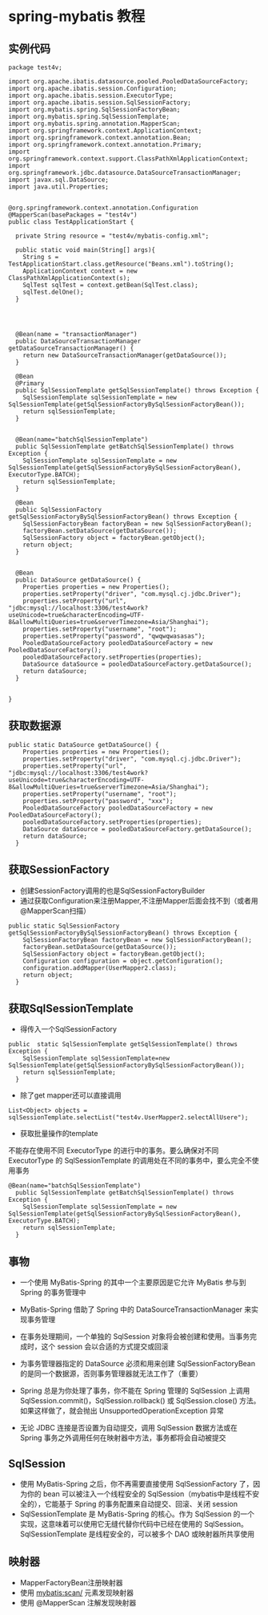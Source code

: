 # spring-mybatis 教程

## 实例代码
```
package test4v;

import org.apache.ibatis.datasource.pooled.PooledDataSourceFactory;
import org.apache.ibatis.session.Configuration;
import org.apache.ibatis.session.ExecutorType;
import org.apache.ibatis.session.SqlSessionFactory;
import org.mybatis.spring.SqlSessionFactoryBean;
import org.mybatis.spring.SqlSessionTemplate;
import org.mybatis.spring.annotation.MapperScan;
import org.springframework.context.ApplicationContext;
import org.springframework.context.annotation.Bean;
import org.springframework.context.annotation.Primary;
import org.springframework.context.support.ClassPathXmlApplicationContext;
import org.springframework.jdbc.datasource.DataSourceTransactionManager;
import javax.sql.DataSource;
import java.util.Properties;


@org.springframework.context.annotation.Configuration
@MapperScan(basePackages = "test4v")
public class TestApplicationStart {

  private String resource = "test4v/mybatis-config.xml";

  public static void main(String[] args){
    String s = TestApplicationStart.class.getResource("Beans.xml").toString();
    ApplicationContext context = new ClassPathXmlApplicationContext(s);
    SqlTest sqlTest = context.getBean(SqlTest.class);
    sqlTest.delOne();
  }




  @Bean(name = "transactionManager")
  public DataSourceTransactionManager getDataSourceTransactionManager() {
    return new DataSourceTransactionManager(getDataSource());
  }

  @Bean
  @Primary
  public SqlSessionTemplate getSqlSessionTemplate() throws Exception {
    SqlSessionTemplate sqlSessionTemplate = new SqlSessionTemplate(getSqlSessionFactoryBySqlSessionFactoryBean());
    return sqlSessionTemplate;
  }


  @Bean(name="batchSqlSessionTemplate")
  public SqlSessionTemplate getBatchSqlSessionTemplate() throws Exception {
    SqlSessionTemplate sqlSessionTemplate = new SqlSessionTemplate(getSqlSessionFactoryBySqlSessionFactoryBean(), ExecutorType.BATCH);
    return sqlSessionTemplate;
  }

  @Bean
  public SqlSessionFactory getSqlSessionFactoryBySqlSessionFactoryBean() throws Exception {
    SqlSessionFactoryBean factoryBean = new SqlSessionFactoryBean();
    factoryBean.setDataSource(getDataSource());
    SqlSessionFactory object = factoryBean.getObject();
    return object;
  }


  @Bean
  public DataSource getDataSource() {
    Properties properties = new Properties();
    properties.setProperty("driver", "com.mysql.cj.jdbc.Driver");
    properties.setProperty("url", "jdbc:mysql://localhost:3306/test4work?useUnicode=true&characterEncoding=UTF-8&allowMultiQueries=true&serverTimezone=Asia/Shanghai");
    properties.setProperty("username", "root");
    properties.setProperty("password", "qwqwqwasasas");
    PooledDataSourceFactory pooledDataSourceFactory = new PooledDataSourceFactory();
    pooledDataSourceFactory.setProperties(properties);
    DataSource dataSource = pooledDataSourceFactory.getDataSource();
    return dataSource;
  }


}

```


## 获取数据源
```
public static DataSource getDataSource() {
    Properties properties = new Properties();
    properties.setProperty("driver", "com.mysql.cj.jdbc.Driver");
    properties.setProperty("url", "jdbc:mysql://localhost:3306/test4work?useUnicode=true&characterEncoding=UTF-8&allowMultiQueries=true&serverTimezone=Asia/Shanghai");
    properties.setProperty("username", "root");
    properties.setProperty("password", "xxx");
    PooledDataSourceFactory pooledDataSourceFactory = new PooledDataSourceFactory();
    pooledDataSourceFactory.setProperties(properties);
    DataSource dataSource = pooledDataSourceFactory.getDataSource();
    return dataSource;
  }
```

## 获取SessionFactory
* 创建SessionFactory调用的也是SqlSessionFactoryBuilder
* 通过获取Configuration来注册Mapper,不注册Mapper后面会找不到（或者用@MapperScan扫描）
```
public static SqlSessionFactory getSqlSessionFactoryBySqlSessionFactoryBean() throws Exception {
    SqlSessionFactoryBean factoryBean = new SqlSessionFactoryBean();
    factoryBean.setDataSource(getDataSource());
    SqlSessionFactory object = factoryBean.getObject();
    Configuration configuration = object.getConfiguration();
    configuration.addMapper(UserMapper2.class);
    return object;
  }
```

## 获取SqlSessionTemplate
* 得传入一个SqlSessionFactory
```
public  static SqlSessionTemplate getSqlSessionTemplate() throws Exception {
    SqlSessionTemplate sqlSessionTemplate=new SqlSessionTemplate(getSqlSessionFactoryBySqlSessionFactoryBean());
    return sqlSessionTemplate;
  }
```

* 除了get mapper还可以直接调用
```
List<Object> objects = sqlSessionTemplate.selectList("test4v.UserMapper2.selectAllUsere");
```
* 获取批量操作的template

不能存在使用不同 ExecutorType 的进行中的事务。要么确保对不同 ExecutorType 的 SqlSessionTemplate 的调用处在不同的事务中，要么完全不使用事务
```
@Bean(name="batchSqlSessionTemplate")
  public SqlSessionTemplate getBatchSqlSessionTemplate() throws Exception {
    SqlSessionTemplate sqlSessionTemplate = new SqlSessionTemplate(getSqlSessionFactoryBySqlSessionFactoryBean(), ExecutorType.BATCH);
    return sqlSessionTemplate;
  }
```

## 事物
* 一个使用 MyBatis-Spring 的其中一个主要原因是它允许 MyBatis 参与到 Spring 的事务管理中

* MyBatis-Spring 借助了 Spring 中的 DataSourceTransactionManager 来实现事务管理

* 在事务处理期间，一个单独的 SqlSession 对象将会被创建和使用。当事务完成时，这个 session 会以合适的方式提交或回滚

* 为事务管理器指定的 DataSource 必须和用来创建 SqlSessionFactoryBean 的是同一个数据源，否则事务管理器就无法工作了（重要）

* Spring 总是为你处理了事务，你不能在 Spring 管理的 SqlSession 上调用 SqlSession.commit()，SqlSession.rollback() 或 SqlSession.close() 方法。如果这样做了，就会抛出 UnsupportedOperationException 异常

* 无论 JDBC 连接是否设置为自动提交，调用 SqlSession 数据方法或在 Spring 事务之外调用任何在映射器中方法，事务都将会自动被提交

## SqlSession
* 使用 MyBatis-Spring 之后，你不再需要直接使用 SqlSessionFactory 了，因为你的 bean 可以被注入一个线程安全的 SqlSession（mybatis中是线程不安全的），它能基于 Spring 的事务配置来自动提交、回滚、关闭 session
* SqlSessionTemplate 是 MyBatis-Spring 的核心。作为 SqlSession 的一个实现，这意味着可以使用它无缝代替你代码中已经在使用的 SqlSession。SqlSessionTemplate 是线程安全的，可以被多个 DAO 或映射器所共享使用

## 映射器

* MapperFactoryBean注册映射器
* 使用 <mybatis:scan/> 元素发现映射器
* 使用 @MapperScan 注解发现映射器
